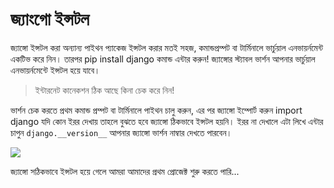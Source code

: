 # জ্যাংগো ইন্সটল

জ্যাঙ্গো ইন্সটল করা অন্যান্য পাইথন প্যাকেজ ইন্সটল করার মতই সহজ, কমান্ডপ্রম্পট বা টার্মিনালে ভার্চুয়াল এনভায়র্নমেন্ট একটিভ করে নিন। তারপর pip install django কমান্ড এন্টার করুন! জ্যাঙ্গোর স্ট্যাবল ভার্শন আপনার ভার্চুয়াল এনভায়র্নমেন্টে ইন্সটল হয়ে যাবে।

> ইন্টারনেট কানেকশন ঠিক আছে কিনা চেক করে নিন!

ভার্শন চেক করতে প্রথম কমান্ড প্রম্পট বা টার্মিনালে পাইথন চালু করুন, এর পর জ্যাঙ্গো ইম্পোর্ট করুন import django যদি কোন ইরর দেখায় তাহলে বুঝতে হবে জ্যাঙ্গো ঠিকভাবে ইন্সটল হয়নি। ইরর না দেখালে এটা লিখে এন্টার চাপুন `django.__version__` আপনার জ্যাঙ্গো ভার্শন নাম্বার দেখতে পারবেন।

![](https://i.imgur.com/ywS7uEX.png)

জ্যাঙ্গো সঠিকভাবে ইন্সটল হয়ে গেলে আমরা আমাদের প্রথম প্রোজেক্ট শুরু করতে পারি...

